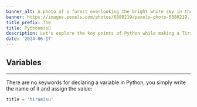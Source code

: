 ```yaml
---
banner_alt: A photo of a forest overlooking the bright white sky in the background
banner: https://images.pexels.com/photos/6880219/pexels-photo-6880219.jpeg
title_prefix: The
title: Pythonmisù
description: Let's explore the key points of Python while making a Tiramisu.
date: '2024-06-17'
---
```


## Variables

---

There are no keywords for declaring a variable in Python, you simply write the name of it and assign the value:

```py:recipe.py
title = 'tiramisu'
```